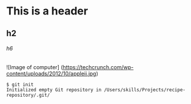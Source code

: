 # This is a header
## h2
###### h6
![Image of computer] (https://techcrunch.com/wp-content/uploads/2012/10/appleii.jpg)
```
$ git init
Initialized empty Git repository in /Users/skills/Projects/recipe-repository/.git/
```
